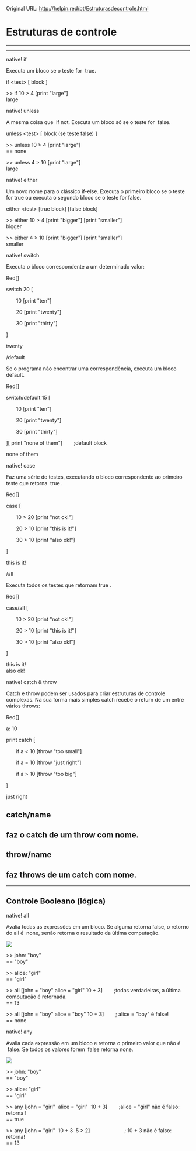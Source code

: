 Original URL: <http://helpin.red/pt/Estruturasdecontrole.html>

# Estruturas de controle

* * *

* * *

native! if

Executa um bloco se o teste for  true.

if &lt;test&gt; \[ block ]

&gt;&gt; if 10 &gt; 4 \[print "large"]  
large

native! unless

A mesma coisa que  if not. Executa um bloco só se o teste for  false.

unless &lt;test&gt; \[ block (se teste false) ]

&gt;&gt; unless 10 &gt; 4 \[print "large"]  
\== none

&gt;&gt; unless 4 &gt; 10 \[print "large"]  
large

native! either

Um novo nome para o clássico if-else. Executa o primeiro bloco se o teste for true ou executa o segundo bloco se o teste for false.

either &lt;test&gt; \[true block] \[false block]

&gt;&gt; either 10 &gt; 4 \[print "bigger"] \[print "smaller"]  
bigger

&gt;&gt; either 4 &gt; 10 \[print "bigger"] \[print "smaller"]  
smaller

native! switch

Executa o bloco correspondente a um determinado valor:

Red\[]

switch 20 [

       10 \[print "ten"]

       20 \[print "twenty"]

       30 \[print "thirty"]

]

twenty

/default

Se o programa não encontrar uma correspondência, executa um bloco default.

Red\[]

switch/default 15 [

       10 \[print "ten"]

       20 \[print "twenty"]

       30 \[print "thirty"]

]\[ print "none of them"]        ;default block

none of them

native! case

Faz uma série de testes, executando o bloco correspondente ao primeiro teste que retorna  true .

Red\[]

case [

       10 &gt; 20 \[print "not ok!"]

       20 &gt; 10 \[print "this is it!"]

       30 &gt; 10 \[print "also ok!"]

]

this is it!

/all

Executa todos os testes que retornam true .

Red\[]

case/all [

       10 &gt; 20 \[print "not ok!"]

       20 &gt; 10 \[print "this is it!"]

       30 &gt; 10 \[print "also ok!"]

]

this is it!  
also ok!

native! catch &amp; throw

Catch e throw podem ser usados para criar estruturas de controle complexas. Na sua forma mais simples catch recebe o return de um entre vários throws:

Red\[]

a: 10

print catch [

       if a &lt; 10 \[throw "too small"]

       if a = 10 \[throw "just right"]

       if a &gt; 10 \[throw "too big"]

]

just right

## catch/name

## faz o catch de um throw com nome.

## throw/name

## faz throws de um catch com nome.

* * *

## Controle Booleano (lógica)

native! all

Avalia todas as expressões em um bloco. Se alguma retorna false, o retorno do all é  none, senão retorna o resultado da última computação.

![](http://helpin.red/lib/all.png)

&gt;&gt; john: "boy"  
\== "boy"

&gt;&gt; alice: "girl"  
\== "girl"

&gt;&gt; all \[john = "boy" alice = "girl" 10 + 3]        ;todas verdadeiras, a última computação é retornada.  
\== 13

&gt;&gt; all \[john = "boy" alice = "boy" 10 + 3]        ; alice = "boy" é false!  
\== none

native! any

Avalia cada expressão em um bloco e retorna o primeiro valor que não é  false. Se todos os valores forem  false retorna none.

![](http://helpin.red/lib/any.png)

&gt;&gt; john: "boy"  
\== "boy"

&gt;&gt; alice: "girl"  
\== "girl"

&gt;&gt; any \[john = "girl"  alice = "girl"  10 + 3]        ;alice = "girl" não é falso: retorna !  
\== true

&gt;&gt; any \[john = "girl"  10 + 3  5 &gt; 2]                        ; 10 + 3 não é falso: retorna!  
\== 13
